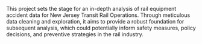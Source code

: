 This project sets the stage for an in-depth analysis of rail equipment accident data for New Jersey Transit Rail Operations. Through meticulous data cleaning and exploration, it aims to provide a robust foundation for subsequent analysis, which could potentially inform safety measures, policy decisions, and preventive strategies in the rail industry. 
